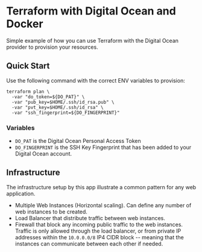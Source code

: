# Terraform with Digital Ocean and Docker

Simple example of how you can use Terraform with the Digital Ocean provider to 
provision your resources.


## Quick Start
Use the following command with the correct ENV variables to provision:

```
terraform plan \
  -var "do_token=${DO_PAT}" \
  -var "pub_key=$HOME/.ssh/id_rsa.pub" \
  -var "pvt_key=$HOME/.ssh/id_rsa" \
  -var "ssh_fingerprint=${DO_FINGERPRINT}"
```


### Variables

- `DO_PAT` is the Digital Ocean Personal Access Token
- `DO_FINGERPRINT` is the SSH Key Fingerprint that has been added to your 
   Digital Ocean account.


## Infrastructure

The infrastructure setup by this app illustrate a common pattern for any web 
application. 

- Multiple Web Instances (Horizontal scaling). Can define any number of web 
  instances to be created.
- Load Balancer that distribute traffic between web instances.
- Firewall that block any incoming public traffic to the web instances. Traffic
  is only allowed through the load balancer, or from private IP addresses 
  within the `10.0.0.0/8` IP4 CIDR block -- meaning that the instances can 
  communicate between each other if needed.
